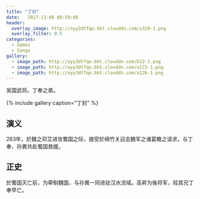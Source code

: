 ```yaml
---
title: "丁封"
date:   2017-11-08 08:59:08
header:
  overlay_image: http://oyy3dtfqo.bkt.clouddn.com/s320-1.png
  overlay_filter: 0.5
categories:
  - Games
  - Sango
gallery:
  - image_path: http://oyy3dtfqo.bkt.clouddn.com/612-1.png
  - image_path: http://oyy3dtfqo.bkt.clouddn.com/a172-1.png
  - image_path: http://oyy3dtfqo.bkt.clouddn.com/a126-1.png
---
```


吴国武将。丁奉之弟。

{% include gallery caption="丁封" %}

## 演义

263年，於魏之邓艾进攻蜀国之际，接受於绵竹关迎击魏军之诸葛瞻之请求，与丁奉、孙異共赴蜀国救援。

## 正史

於蜀国灭亡前，为牵制魏国，与孙異一同进驻汉水流域。高昇为後将军，较其兄丁奉早亡。